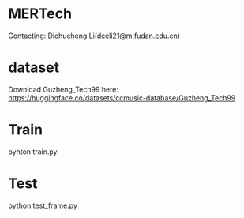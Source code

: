 # MERTech
Contacting: Dichucheng Li(dccli21@m.fudan.edu.cn)

# dataset
Download Guzheng_Tech99 here: https://huggingface.co/datasets/ccmusic-database/Guzheng_Tech99

# Train

pyhton train.py

# Test

python test_frame.py
